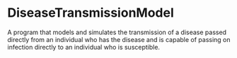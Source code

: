 # DiseaseTransmissionModel

A program that models and simulates the
transmission of a disease passed directly from an individual who has
the disease and is capable of passing on infection directly to an individual who is susceptible.
